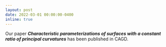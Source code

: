 ```yaml
---
layout: post
date: 2022-03-01 00:00:00-0400
inline: true
---
```


Our paper ***Characteristic parameterizations of surfaces with a constant ratio of principal curvatures*** has been published in CAGD.
